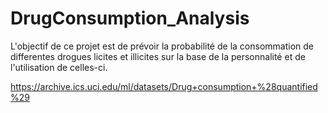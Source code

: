 # DrugConsumption_Analysis
L'objectif de ce projet est de prévoir la probabilité de la consommation de differentes drogues licites et illicites sur la base de la personnalité et de l'utilisation de celles-ci.

https://archive.ics.uci.edu/ml/datasets/Drug+consumption+%28quantified%29
